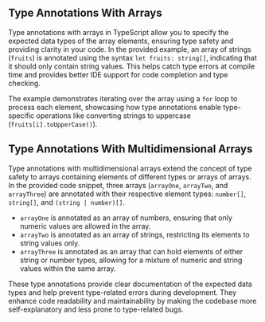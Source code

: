 ## Type Annotations With Arrays

Type annotations with arrays in TypeScript allow you to specify the expected data types of the array elements, ensuring type safety and providing clarity in your code. In the provided example, an array of strings (`fruits`) is annotated using the syntax `let fruits: string[]`, indicating that it should only contain string values. This helps catch type errors at compile time and provides better IDE support for code completion and type checking.

The example demonstrates iterating over the array using a `for` loop to process each element, showcasing how type annotations enable type-specific operations like converting strings to uppercase (`fruits[i].toUpperCase()`).

## Type Annotations With Multidimensional Arrays

Type annotations with multidimensional arrays extend the concept of type safety to arrays containing elements of different types or arrays of arrays. In the provided code snippet, three arrays (`arrayOne`, `arrayTwo`, and `arrayThree`) are annotated with their respective element types: `number[]`, `string[]`, and `(string | number)[]`.

- `arrayOne` is annotated as an array of numbers, ensuring that only numeric values are allowed in the array.
- `arrayTwo` is annotated as an array of strings, restricting its elements to string values only.
- `arrayThree` is annotated as an array that can hold elements of either string or number types, allowing for a mixture of numeric and string values within the same array.

These type annotations provide clear documentation of the expected data types and help prevent type-related errors during development. They enhance code readability and maintainability by making the codebase more self-explanatory and less prone to type-related bugs.
